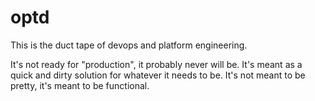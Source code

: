 # optd

This is the duct tape of devops and platform engineering.

It's not ready for "production", it probably never will be. It's meant as a quick and dirty solution for whatever it needs to be. It's not meant to be pretty, it's meant to be functional.
